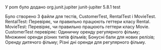 У pom було додано
<dependency>
    <groupId>org.junit.jupiter</groupId>
    <artifactId>junit-jupiter</artifactId>
    <version>5.8.1</version>
    <scope>test</scope>
</dependency>

Було створено 3 файли для тестів, CustomerTest, RentalTest і MovieTest.
RentalTest: Перевіряє, чи правильно працюють геттери класу Rental.
MovieTest: Перевіряє, чи правильно працюють геттери класу Movie.
CustomerTest перевіряє:
Одиничну оренду регулярного фільму;
Множинні оренди різних типів фільмів;
Бонусні бали для нових релізів;
Оренду дитячого фільму;
Різні дні оренди для регулярного фільму.
